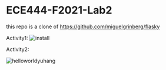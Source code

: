 # ECE444-F2021-Lab2
this repo is a clone of https://github.com/miguelgrinberg/flasky

Activity1:
![install](https://user-images.githubusercontent.com/43775437/134834651-8924c334-a01f-4fb2-b4e0-73b801c6dacc.png)

Activity2:

![helloworldyuhang](https://user-images.githubusercontent.com/43775437/134834675-98fbc825-bc55-43dc-b3c7-0a034145c608.jpg)



